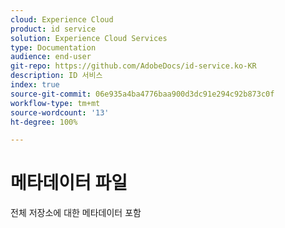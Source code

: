 ```yaml
---
cloud: Experience Cloud
product: id service
solution: Experience Cloud Services
type: Documentation
audience: end-user
git-repo: https://github.com/AdobeDocs/id-service.ko-KR
description: ID 서비스
index: true
source-git-commit: 06e935a4ba4776baa900d3dc91e294c92b873c0f
workflow-type: tm+mt
source-wordcount: '13'
ht-degree: 100%

---
```



# 메타데이터 파일

전체 저장소에 대한 메타데이터 포함